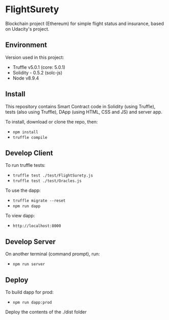 # FlightSurety
Blockchain project (Ethereum) for simple flight status and insurance, based on Udacity's project.

## Environment

Version used in this project:

* Truffle v5.0.1 (core: 5.0.1)
* Solidity - 0.5.2 (solc-js)
* Node v8.9.4

## Install

This repository contains Smart Contract code in Solidity (using Truffle), tests (also using Truffle), DApp (using HTML, CSS and JS) and server app.

To install, download or clone the repo, then:

* `npm install`
* `truffle compile`

## Develop Client

To run truffle tests:

* `truffle test ./test/FlightSurety.js`
* `truffle test ./test/Oracles.js`

To use the dapp:

* `truffle migrate --reset`
* `npm run dapp`

To view dapp:

* `http://localhost:8000`

## Develop Server

On another terminal (command prompt), run:

* `npm run server`

## Deploy

To build dapp for prod:
* `npm run dapp:prod`

Deploy the contents of the ./dist folder




